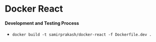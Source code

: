 # Docker React

#### Development and Testing Process

- `docker build -t samirprakash/docker-react -f Dockerfile.dev .`
